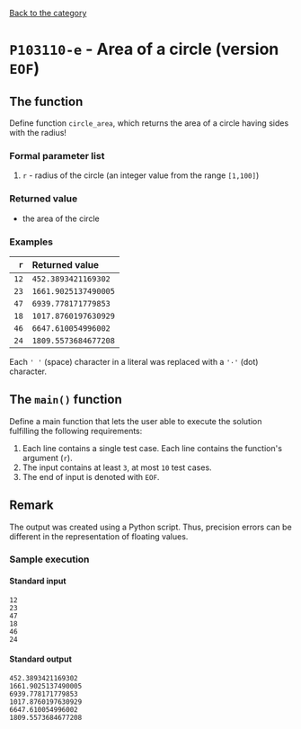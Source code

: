 [Back to the category](./README.md)

# `P103110-e` - Area of a circle (version `EOF`)

## The function

Define function `circle_area`, which returns the area of a circle having sides with the radius!


### Formal parameter list

1. `r` - radius of the circle (an integer value from the range `[1,100]`)

### Returned value

* the area of the circle

### Examples

| `r` | Returned value | 
| ---: | :-- | 
| `12` | `452.3893421169302` | 
| `23` | `1661.9025137490005` | 
| `47` | `6939.778171779853` | 
| `18` | `1017.8760197630929` | 
| `46` | `6647.610054996002` | 
| `24` | `1809.5573684677208` | 

Each `' '` (space) character in a literal was replaced with a  `'·'` (dot) character.

## The `main()` function

Define a main function that lets the user able to execute the solution fulfilling the following requirements:

1. Each line contains a single test case. Each line contains the function's argument (`r`).
1. The input contains at least `3`, at most `10` test cases.
1. The end of input is denoted with `EOF`.

## Remark
The output was created using a Python script. Thus, precision errors can be different in the representation of floating values.


### Sample execution

#### Standard input

```
12
23
47
18
46
24
```

#### Standard output

```
452.3893421169302
1661.9025137490005
6939.778171779853
1017.8760197630929
6647.610054996002
1809.5573684677208
```